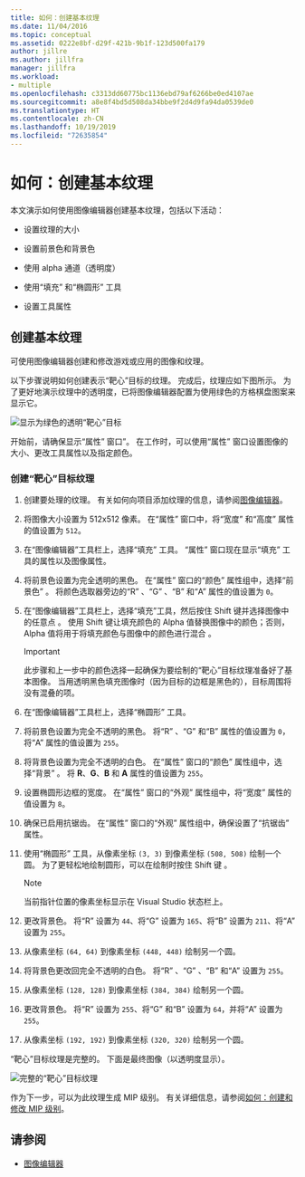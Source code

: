 ```yaml
---
title: 如何：创建基本纹理
ms.date: 11/04/2016
ms.topic: conceptual
ms.assetid: 0222e8bf-d29f-421b-9b1f-123d500fa179
author: jillre
ms.author: jillfra
manager: jillfra
ms.workload:
- multiple
ms.openlocfilehash: c3313dd60775bc1136ebd79af6266be0ed4107ae
ms.sourcegitcommit: a8e8f4bd5d508da34bbe9f2d4d9fa94da0539de0
ms.translationtype: HT
ms.contentlocale: zh-CN
ms.lasthandoff: 10/19/2019
ms.locfileid: "72635854"
---
```

# <a name="how-to-create-a-basic-texture"></a>如何：创建基本纹理

本文演示如何使用图像编辑器创建基本纹理，包括以下活动：

- 设置纹理的大小

- 设置前景色和背景色

- 使用 alpha 通道（透明度）

- 使用“填充”  和“椭圆形”  工具

- 设置工具属性

## <a name="create-a-basic-texture"></a>创建基本纹理

可使用图像编辑器创建和修改游戏或应用的图像和纹理。

以下步骤说明如何创建表示“靶心”目标的纹理。 完成后，纹理应如下图所示。 为了更好地演示纹理中的透明度，已将图像编辑器配置为使用绿色的方格棋盘图案来显示它。

![显示为绿色的透明“靶心”目标](../designers/media/digit-bullseye-texture-in-editor.png)

开始前，请确保显示“属性”  窗口”。 在工作时，可以使用“属性”  窗口设置图像的大小、更改工具属性以及指定颜色。

### <a name="create-a-bullseye-target-texture"></a>创建“靶心”目标纹理

1. 创建要处理的纹理。 有关如何向项目添加纹理的信息，请参阅[图像编辑器](../designers/image-editor.md#get-started)。

2. 将图像大小设置为 512x512 像素。 在“属性”  窗口中，将“宽度”  和“高度”  属性的值设置为 `512`。

3. 在“图像编辑器”工具栏上，选择“填充”  工具。 “属性”  窗口现在显示“填充”  工具的属性以及图像属性。

4. 将前景色设置为完全透明的黑色。 在“属性”  窗口的“颜色”  属性组中，选择“前景色”  。 将颜色选取器旁边的“R”  、“G”  、“B”  和“A”  属性的值设置为 `0`。

5. 在“图像编辑器”工具栏上，选择“填充”工具，然后按住 Shift 键并选择图像中的任意点   。 使用 Shift 键让填充颜色的 Alpha 值替换图像中的颜色；否则，Alpha 值将用于将填充颜色与图像中的颜色进行混合  。

    > [!IMPORTANT]
    > 此步骤和上一步中的颜色选择一起确保为要绘制的“靶心”目标纹理准备好了基本图像。 当用透明黑色填充图像时（因为目标的边框是黑色的），目标周围将没有混叠的项。

6. 在“图像编辑器”工具栏上，选择“椭圆形”  工具。

7. 将前景色设置为完全不透明的黑色。 将“R”  、“G”  和“B”  属性的值设置为 `0`，将“A”  属性的值设置为 `255`。

8. 将背景色设置为完全不透明的白色。 在“属性”  窗口的“颜色”  属性组中，选择“背景”  。 将 **R**、**G**、**B** 和 **A** 属性的值设置为 `255`。

9. 设置椭圆形边框的宽度。 在“属性”  窗口的“外观”  属性组中，将“宽度”  属性的值设置为 `8`。

10. 确保已启用抗锯齿。 在“属性”  窗口的“外观”  属性组中，确保设置了“抗锯齿”  属性。

11. 使用“椭圆形”  工具，从像素坐标 `(3, 3)` 到像素坐标 `(508, 508)` 绘制一个圆。 为了更轻松地绘制圆形，可以在绘制时按住 Shift 键  。

    > [!NOTE]
    > 当前指针位置的像素坐标显示在 Visual Studio 状态栏上。

12. 更改背景色。 将“R”  设置为 `44`、将“G”  设置为 `165`、将“B”  设置为 `211`、将“A”  设置为 `255`。

13. 从像素坐标 `(64, 64)` 到像素坐标 `(448, 448)` 绘制另一个圆。

14. 将背景色更改回完全不透明的白色。 将“R”  、“G”  、“B”  和“A”  设置为 `255`。

15. 从像素坐标 `(128, 128)` 到像素坐标 `(384, 384)` 绘制另一个圆。

16. 更改背景色。 将“R”  设置为 `255`、将“G”  和“B”  设置为 `64`，并将“A”  设置为 `255`。

17. 从像素坐标 `(192, 192)` 到像素坐标 `(320, 320)` 绘制另一个圆。

“靶心”目标纹理是完整的。 下面是最终图像（以透明度显示）。

![完整的“靶心”目标纹理](../designers/media/gfx_image_demo_bullseye.png)

作为下一步，可以为此纹理生成 MIP 级别。 有关详细信息，请参阅[如何：创建和修改 MIP 级别](../designers/how-to-create-and-modify-mip-levels.md)。

## <a name="see-also"></a>请参阅

- [图像编辑器](../designers/image-editor.md)
